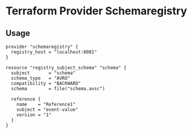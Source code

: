 # Terraform Provider Schemaregistry

## Usage 

```hcl
provider "schemaregistry" {
  registry_host = "localhost:8081"
}

resource "registry_subject_schema" "schema" {
  subject       = "schema"
  schema_type   = "AVRO"
  compatibility = "BACKWARD"
  schema        = file("schema.avsc")

  reference {
    name    = "Reference1"
    subject = "event-value"
    version = "1"
  }
}

```